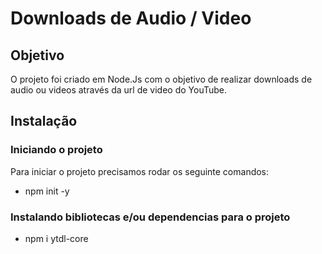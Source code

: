 # Downloads de Audio / Video 

## Objetivo 
O projeto foi criado em Node.Js com o objetivo de realizar downloads de audio ou videos através da url de video do YouTube.

## Instalação 
### Iniciando o projeto
Para iniciar o projeto precisamos rodar os seguinte comandos:
* npm init -y 

### Instalando bibliotecas e/ou dependencias para o projeto
* npm i ytdl-core

 

